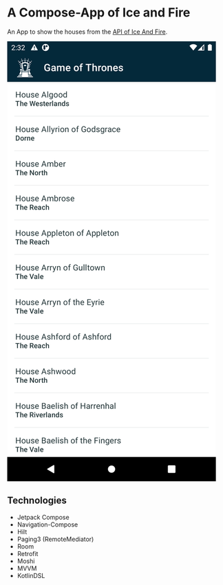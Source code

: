 # A Compose-App of Ice and Fire

An App to show the houses from the [API of Ice And Fire](https://anapioficeandfire.com/).

![Overview](images/overview.png)

## Technologies

- Jetpack Compose
- Navigation-Compose
- Hilt
- Paging3 (RemoteMediator)
- Room
- Retrofit
- Moshi
- MVVM
- KotlinDSL
